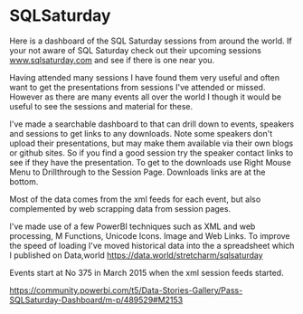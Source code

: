 # SQLSaturday

Here is a dashboard of the SQL Saturday sessions from around the world. If your not aware of SQL Saturday check out their upcoming sessions www.sqlsaturday.com and see if there is one near you.  

Having attended many sessions I have found them very useful and often want to get the presentations from sessions I've attended or missed. However as there are many events all over the world I though it would be useful to see the sessions and material for these.

I've made a searchable dashboard to that can drill down to events, speakers and sessions to get links to any downloads.
Note some speakers don't upload their presentations, but may make them available via their own blogs or github sites. So if you find a good session try the speaker contact links to see if they have the presentation. 
To get to the downloads use Right Mouse Menu to Drillthrough to the Session Page. Downloads links are at the bottom.

Most of the data comes from the xml feeds for each event, but also complemented by web scrapping data from session pages.

I've made use of a few PowerBI techniques such as XML and web processing, M Functions, Unicode Icons. Image and Web Links.
To improve the speed of loading I've moved historical data into the a spreadsheet which I published on Data,world https://data.world/stretcharm/sqlsaturday

Events start at No 375 in March 2015 when the xml session feeds started.

https://community.powerbi.com/t5/Data-Stories-Gallery/Pass-SQLSaturday-Dashboard/m-p/489529#M2153


